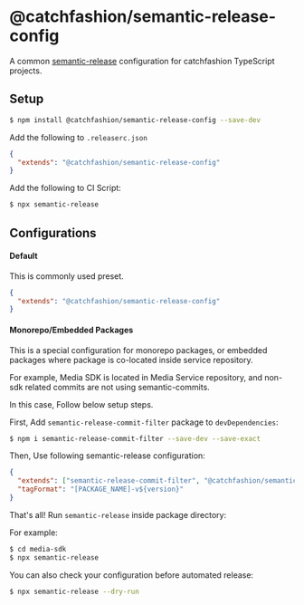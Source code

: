 # @catchfashion/semantic-release-config

A common [semantic-release](https://github.com/semantic-release/semantic-release) configuration for catchfashion TypeScript projects.

## Setup

```bash
$ npm install @catchfashion/semantic-release-config --save-dev
```

Add the following to `.releaserc.json`

```json
{
  "extends": "@catchfashion/semantic-release-config"
}
```

Add the following to CI Script:

```bash
$ npx semantic-release
```


## Configurations

#### Default

This is commonly used preset.

```json
{
  "extends": "@catchfashion/semantic-release-config"
}
```


#### Monorepo/Embedded Packages

This is a special configuration for monorepo packages, or embedded packages where package is co-located inside service repository.

For example, Media SDK is located in Media Service repository, and non-sdk related commits are not using semantic-commits.

In this case, Follow below setup steps.

First, Add `semantic-release-commit-filter` package to `devDependencies`:

```bash
$ npm i semantic-release-commit-filter --save-dev --save-exact
```
 
Then, Use following semantic-release configuration:

```json
{
  "extends": ["semantic-release-commit-filter", "@catchfashion/semantic-release-config"],
  "tagFormat": "[PACKAGE_NAME]-v${version}"
}
```

That's all! Run `semantic-release` inside package directory:

For example:

```bash
$ cd media-sdk
$ npx semantic-release
```

You can also check your configuration before automated release:

```bash
$ npx semantic-release --dry-run
``` 
